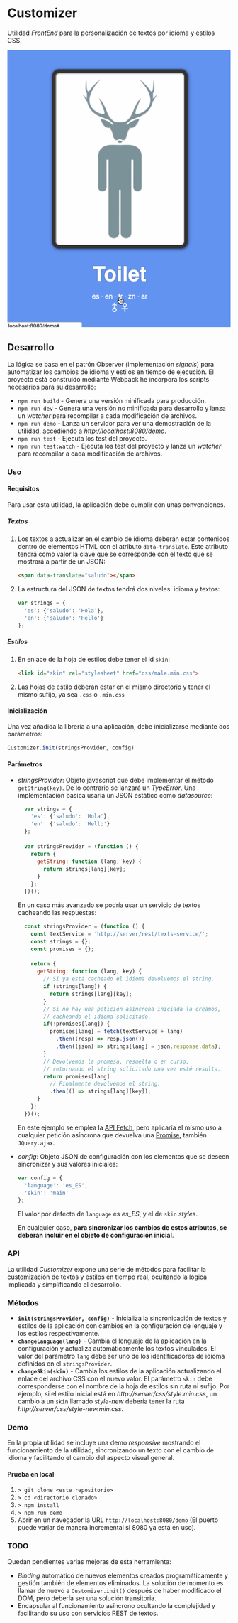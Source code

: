 # Customizer

Utilidad _FrontEnd_ para la personalización de textos por idioma y estilos CSS. 

![customizer](./demo/demo.gif "Customizer")

## Desarrollo

La lógica se basa en el patrón Observer (implementación _signals_) para automatizar los cambios de idioma y estilos en tiempo de ejecución.
El proyecto está construido mediante Webpack he incorpora los scripts necesarios para su desarrollo: 

* `npm run build` - Genera una versión minificada para producción.
* `npm run dev` - Genera una versión no minificada para desarrollo y lanza un _watcher_ para recompilar a cada modificación de archivos.
* `npm run demo` - Lanza un servidor para ver una demostración de la utilidad, accediendo a _http://localhost:8080/demo_.
* `npm run test` - Ejecuta los test del proyecto.
* `npm run test:watch` - Ejecuta los test del proyecto y lanza un _watcher_ para recompilar a cada modificación de archivos.
        
### Uso

#### Requisitos
Para usar esta utilidad, la aplicación debe cumplir con unas convenciones.

##### Textos
1. Los textos a actualizar en el cambio de idioma deberán estar contenidos dentro de elementos HTML con el atributo `data-translate`.
Este atributo tendrá como valor la clave que se corresponde con el texto que se mostrará a partir de un JSON:

    ```html
    <span data-translate="saludo"></span>
    ```
1. La estructura del JSON de textos tendrá dos niveles: idioma y textos:
    ```javascript
    var strings = {
      'es': {'saludo': 'Hola'},
      'en': {'saludo': 'Hello'}
    };
    ```
    
##### Estilos
1. En enlace de la hoja de estilos debe tener el id `skin`:
 
    ```html
    <link id="skin" rel="stylesheet" href="css/male.min.css">
    ```
1. Las hojas de estilo deberán estar en el mismo directorio y tener el mismo sufijo, ya sea `.css` o `.min.css`

#### Inicialización
Una vez añadida la librería a una aplicación, debe inicializarse mediante dos parámetros:

```javascript
Customizer.init(stringsProvider, config)
```

#### Parámetros

* _stringsProvider_: Objeto javascript que debe implementar el método `getString(key)`. De lo contrario se lanzará un _TypeError_.
Una implementación básica usaría un JSON estático como _datasource_:

    ```javascript
      var strings = {
        'es': {'saludo': 'Hola'},
        'en': {'saludo': 'Hello'}
      };
    
      var stringsProvider = (function () {
        return {
          getString: function (lang, key) {
            return strings[lang][key];
          }
        };
      })();
    ```
    
    En un caso más avanzado se podría usar un servicio de textos cacheando las respuestas:
    ```javascript
      const stringsProvider = (function () {
        const textService = 'http://server/rest/texts-service/';
        const strings = {};
        const promises = {};
        
        return {
          getString: function (lang, key) {
            // Si ya está cacheado el idioma devolvemos el string.
            if (strings[lang]) {
              return strings[lang][key];
            }
            // Si no hay una petición asíncrona iniciada la creamos,
            // cacheando el idioma solicitado.
            if(!promises[lang]) {
              promises[lang] = fetch(textService + lang)
                .then((resp) => resp.json())
                .then((json) => strings[lang] = json.response.data);
            }
            // Devolvemos la promesa, resuelta o en curso, 
            // retornando el string solicitado una vez esté resulta.
            return promises[lang]    
              // Finalmente devolvemos el string.             
              .then(() => strings[lang][key]);
          }
        };
      })();
    ```
    En este ejemplo se emplea la [API Fetch](https://developer.mozilla.org/es/docs/Web/API/Fetch_API), pero aplicaría el mísmo uso a cualquier petición asíncrona que devuelva una [Promise](https://developer.mozilla.org/es/docs/Web/JavaScript/Referencia/Objetos_globales/Promise), también `JQuery.ajax`.  

* _config_: Objeto JSON de configuración con los elementos que se deseen sincronizar y sus valores iniciales:

    ```javascript
    var config = {
      'language': 'es_ES',
      'skin': 'main'
    };
    ```


    El valor por defecto de `language` es _es_ES_, y el de `skin` _styles_.
    
    
    En cualquier caso, **para sincronizar los cambios de estos atributos, se deberán incluir en el objeto de configuración inicial**.
    
### API

La utilidad _Customizer_ expone una serie de métodos para facilitar la customización de textos y estilos en tiempo real, ocultando la lógica implicada y simplificando el desarrollo.

### Métodos

* **`init(stringsProvider, config)`** - Inicializa la sincronicación de textos y estilos de la aplicación con cambios en la configuración de lenguaje y los estilos respectivamente.
* **`changeLanguage(lang)`** - Cambia el lenguaje de la aplicación en la configuración y actualiza automáticamente los textos vinculados. El valor del parámetro `lang` debe ser uno de los identificadores de idioma definidos en el `stringsProvider`.       
* **`changeSkin(skin)`** - Cambia los estilos de la aplicación actualizando el enlace del archivo CSS con el nuevo valor. El parámetro `skin` debe corresponderse con el nombre de la hoja de estilos sin ruta ni sufijo. 
Por ejemplo, si el estilo inicial está en _http://server/css/style.min.css_, un cambio a un `skin` llamado _style-new_ debería tener la ruta _http://server/css/style-new.min.css_.

### Demo

En la propia utilidad se incluye una demo _responsive_ mostrando el funcionamiento de la utilidad, sincronizando un texto con el cambio de idioma y facilitando el cambio del aspecto visual general.

#### Prueba en local
1. `> git clone <este repositorio>`  
1. `> cd <directorio clonado>`
1. `> npm install` 
1. `> npm run demo`
1. Abrir en un navegador la URL `http://localhost:8080/demo` (El puerto puede variar de manera incremental si 8080 ya está en uso).

### TODO

Quedan pendientes varias mejoras de esta herramienta:
- _Binding_ automático de nuevos elementos creados programáticamente y gestión también de elementos eliminados. La solución de momento es llamar de nuevo a `Customizer.init()` después de haber modificado el DOM, pero debería ser una solución transitoria.
- Encapsular al funcionamiento asíncrono ocultando la complejidad y facilitando su uso con servicios REST de textos.